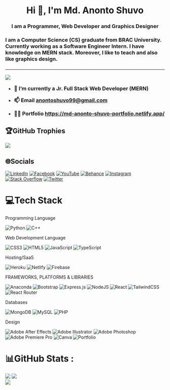  <h1 align="center">Hi 👋, I'm Md. Anonto Shuvo</h1>
<h3 align="center">I am a Programmer, Web Developer and Graphics Designer</h3>

<h3>
I am a Computer Science (CS) graduate from BRAC University. Currently working as a Software Engineer Intern. I have knowledge on MERN stack. Moreover, I like to teach and also like graphics design. <h3>

<!-- <p align="left"> <img src="https://komarev.com/ghpvc/?username=shuvo-99&label=Profile%20views&color=0e75b6&style=flat" alt="shuvo-99" /> </p>

<p align="left"> <a href="https://github.com/ryo-ma/github-profile-trophy"><img src="https://github-profile-trophy.vercel.app/?username=shuvo-99" alt="shuvo-99" /></a> </p>

<p align="left"> <a href="https://twitter.com/anontoshuvo" target="blank"><img src="https://img.shields.io/twitter/follow/anontoshuvo?logo=twitter&style=for-the-badge" alt="anontoshuvo" /></a> </p>



<h3 align="left">Connect with me:</h3>
<p align="left">
<a href="https://twitter.com/anontoshuvo" target="blank"><img align="center" src="https://raw.githubusercontent.com/rahuldkjain/github-profile-readme-generator/master/src/images/icons/Social/twitter.svg" alt="anontoshuvo" height="30" width="40" /></a>
<a href="https://linkedin.com/in/md-anonto-shuvo" target="blank"><img align="center" src="https://raw.githubusercontent.com/rahuldkjain/github-profile-readme-generator/master/src/images/icons/Social/linked-in-alt.svg" alt="md-anonto-shuvo" height="30" width="40" /></a>
<a href="https://stackoverflow.com/users/19209002" target="blank"><img align="center" src="https://raw.githubusercontent.com/rahuldkjain/github-profile-readme-generator/master/src/images/icons/Social/stack-overflow.svg" alt="19209002" height="30" width="40" /></a>
<a href="https://fb.com/anontoshuvo.99" target="blank"><img align="center" src="https://raw.githubusercontent.com/rahuldkjain/github-profile-readme-generator/master/src/images/icons/Social/facebook.svg" alt="anontoshuvo.99" height="30" width="40" /></a>
<a href="https://instagram.com/anvo.99" target="blank"><img align="center" src="https://raw.githubusercontent.com/rahuldkjain/github-profile-readme-generator/master/src/images/icons/Social/instagram.svg" alt="anvo.99" height="30" width="40" /></a>
<a href="https://www.behance.net/mdanontoshuvo" target="blank"><img align="center" src="https://raw.githubusercontent.com/rahuldkjain/github-profile-readme-generator/master/src/images/icons/Social/behance.svg" alt="mdanontoshuvo" height="30" width="40" /></a>
<a href="https://www.youtube.com/c/anvo learning" target="blank"><img align="center" src="https://raw.githubusercontent.com/rahuldkjain/github-profile-readme-generator/master/src/images/icons/Social/youtube.svg" alt="anvo learning" height="30" width="40" /></a>
<a href="https://www.hackerrank.com/anonto_shuvo" target="blank"><img align="center" src="https://raw.githubusercontent.com/rahuldkjain/github-profile-readme-generator/master/src/images/icons/Social/hackerrank.svg" alt="anonto_shuvo" height="30" width="40" /></a>
<a href="https://codeforces.com/profile/md_anonto_shuvo" target="blank"><img align="center" src="https://raw.githubusercontent.com/rahuldkjain/github-profile-readme-generator/master/src/images/icons/Social/codeforces.svg" alt="md_anonto_shuvo" height="30" width="40" /></a>
<a href="https://www.leetcode.com/anonto_shuvo" target="blank"><img align="center" src="https://raw.githubusercontent.com/rahuldkjain/github-profile-readme-generator/master/src/images/icons/Social/leet-code.svg" alt="anonto_shuvo" height="30" width="40" /></a>
</p>

<h3 align="left">Languages and Tools:</h3>
<p align="left"> <a href="https://getbootstrap.com" target="_blank" rel="noreferrer"> <img src="https://raw.githubusercontent.com/devicons/devicon/master/icons/bootstrap/bootstrap-plain-wordmark.svg" alt="bootstrap" width="40" height="40"/> </a> <a href="https://www.cprogramming.com/" target="_blank" rel="noreferrer"> <img src="https://raw.githubusercontent.com/devicons/devicon/master/icons/c/c-original.svg" alt="c" width="40" height="40"/> </a> <a href="https://www.w3schools.com/css/" target="_blank" rel="noreferrer"> <img src="https://raw.githubusercontent.com/devicons/devicon/master/icons/css3/css3-original-wordmark.svg" alt="css3" width="40" height="40"/> </a> <a href="https://expressjs.com" target="_blank" rel="noreferrer"> <img src="https://raw.githubusercontent.com/devicons/devicon/master/icons/express/express-original-wordmark.svg" alt="express" width="40" height="40"/> </a> <a href="https://firebase.google.com/" target="_blank" rel="noreferrer"> <img src="https://www.vectorlogo.zone/logos/firebase/firebase-icon.svg" alt="firebase" width="40" height="40"/> </a> <a href="https://git-scm.com/" target="_blank" rel="noreferrer"> <img src="https://www.vectorlogo.zone/logos/git-scm/git-scm-icon.svg" alt="git" width="40" height="40"/> </a> <a href="https://heroku.com" target="_blank" rel="noreferrer"> <img src="https://www.vectorlogo.zone/logos/heroku/heroku-icon.svg" alt="heroku" width="40" height="40"/> </a> <a href="https://www.w3.org/html/" target="_blank" rel="noreferrer"> <img src="https://raw.githubusercontent.com/devicons/devicon/master/icons/html5/html5-original-wordmark.svg" alt="html5" width="40" height="40"/> </a> <a href="https://www.adobe.com/in/products/illustrator.html" target="_blank" rel="noreferrer"> <img src="https://www.vectorlogo.zone/logos/adobe_illustrator/adobe_illustrator-icon.svg" alt="illustrator" width="40" height="40"/> </a> <a href="https://developer.mozilla.org/en-US/docs/Web/JavaScript" target="_blank" rel="noreferrer"> <img src="https://raw.githubusercontent.com/devicons/devicon/master/icons/javascript/javascript-original.svg" alt="javascript" width="40" height="40"/> </a> <a href="https://www.mongodb.com/" target="_blank" rel="noreferrer"> <img src="https://raw.githubusercontent.com/devicons/devicon/master/icons/mongodb/mongodb-original-wordmark.svg" alt="mongodb" width="40" height="40"/> </a> <a href="https://www.mysql.com/" target="_blank" rel="noreferrer"> <img src="https://raw.githubusercontent.com/devicons/devicon/master/icons/mysql/mysql-original-wordmark.svg" alt="mysql" width="40" height="40"/> </a> <a href="https://nodejs.org" target="_blank" rel="noreferrer"> <img src="https://raw.githubusercontent.com/devicons/devicon/master/icons/nodejs/nodejs-original-wordmark.svg" alt="nodejs" width="40" height="40"/> </a> <a href="https://www.photoshop.com/en" target="_blank" rel="noreferrer"> <img src="https://raw.githubusercontent.com/devicons/devicon/master/icons/photoshop/photoshop-line.svg" alt="photoshop" width="40" height="40"/> </a> <a href="https://www.php.net" target="_blank" rel="noreferrer"> <img src="https://raw.githubusercontent.com/devicons/devicon/master/icons/php/php-original.svg" alt="php" width="40" height="40"/> </a> <a href="https://www.python.org" target="_blank" rel="noreferrer"> <img src="https://raw.githubusercontent.com/devicons/devicon/master/icons/python/python-original.svg" alt="python" width="40" height="40"/> </a> <a href="https://reactjs.org/" target="_blank" rel="noreferrer"> <img src="https://raw.githubusercontent.com/devicons/devicon/master/icons/react/react-original-wordmark.svg" alt="react" width="40" height="40"/> </a> <a href="https://reactnative.dev/" target="_blank" rel="noreferrer"> <img src="https://reactnative.dev/img/header_logo.svg" alt="reactnative" width="40" height="40"/> </a> <a href="https://tailwindcss.com/" target="_blank" rel="noreferrer"> <img src="https://www.vectorlogo.zone/logos/tailwindcss/tailwindcss-icon.svg" alt="tailwind" width="40" height="40"/> </a> <a href="https://www.typescriptlang.org/" target="_blank" rel="noreferrer"> <img src="https://raw.githubusercontent.com/devicons/devicon/master/icons/typescript/typescript-original.svg" alt="typescript" width="40" height="40"/> </a> </p>

<p><img align="left" src="https://github-readme-stats.vercel.app/api/top-langs?username=shuvo-99&show_icons=true&locale=en&layout=compact" alt="shuvo-99" /></p>
<br>
<p>&nbsp;<img align="center" src="https://github-readme-stats.vercel.app/api?username=shuvo-99&show_icons=true&locale=en" alt="shuvo-99" /></p>
<br>
<br>
<p><img align="center" src="https://github-readme-streak-stats.herokuapp.com/?user=shuvo-99&" alt="shuvo-99" /></p>

![GitHub metrics](https://metrics.lecoq.io/shuvo-99) -->

<!-- # 📊GitHub Stats :
![](https://github-readme-stats.vercel.app/api?username=shuvo-99&theme=radical&hide_border=false&include_all_commits=false&count_private=false)<br/>
![](https://github-readme-streak-stats.herokuapp.com/?user=shuvo-99&theme=radical&hide_border=false)<br/>
![](https://github-readme-stats.vercel.app/api/top-langs/?username=shuvo-99&theme=radical&hide_border=false&include_all_commits=false&count_private=false&layout=compact)

---
[![](https://visitcount.itsvg.in/api?id=shuvo-99&icon=0&color=0)](https://visitcount.itsvg.in) -->
 
---
[![](https://visitcount.itsvg.in/api?id=shuvo-99&icon=0&color=0)](https://visitcount.itsvg.in)

- 🌱 I’m currently a **Jr. Full Stack Web Developer (MERN)**

- 📫 Email **anontoshuvo99@gmail.com** 
 
- 👨‍💻 Portfolio **https://md-anonto-shuvo-portfolio.netlify.app/**
 
## 🏆GitHub Trophies
![](https://github-profile-trophy.vercel.app/?username=shuvo-99&theme=radical&no-frame=false&no-bg=false&margin-w=4)


## 🌐Socials
[![LinkedIn](https://img.shields.io/badge/LinkedIn-%230077B5.svg?logo=linkedin&logoColor=white)](https://linkedin.com/in/md-anonto-shuvo) [![Facebook](https://img.shields.io/badge/Facebook-%231877F2.svg?logo=Facebook&logoColor=white)](https://facebook.com/anontoshuvo.99) [![YouTube](https://img.shields.io/badge/YouTube-%23FF0000.svg?logo=YouTube&logoColor=white)](https://youtube.com/channel/UCqkylFHMaRBcNYwA5OUuYoQ) [![Behance](https://img.shields.io/badge/Behance-1769ff?logo=behance&logoColor=white)](https://behance.net/mdanontoshuvo)  [![Instagram](https://img.shields.io/badge/Instagram-%23E4405F.svg?logo=Instagram&logoColor=white)](https://instagram.com/anvo.99)  [![Stack Overflow](https://img.shields.io/badge/-Stackoverflow-FE7A16?logo=stack-overflow&logoColor=white)](https://stackoverflow.com/users/19209002) [![Twitter](https://img.shields.io/badge/Twitter-%231DA1F2.svg?logo=Twitter&logoColor=white)](https://twitter.com/anontoshuvo)  

# 💻Tech Stack
Programming Language
 
![Python](https://img.shields.io/badge/python-3670A0?style=for-the-badge&logo=python&logoColor=ffdd54) 
![C++](https://img.shields.io/badge/c++-%2300599C.svg?style=for-the-badge&logo=c%2B%2B&logoColor=white)

Web Development Language
 
![CSS3](https://img.shields.io/badge/css3-%231572B6.svg?style=for-the-badge&logo=css3&logoColor=white) 
![HTML5](https://img.shields.io/badge/html5-%23E34F26.svg?style=for-the-badge&logo=html5&logoColor=white) 
![JavaScript](https://img.shields.io/badge/javascript-%23323330.svg?style=for-the-badge&logo=javascript&logoColor=%23F7DF1E) 
![TypeScript](https://img.shields.io/badge/typescript-%23007ACC.svg?style=for-the-badge&logo=typescript&logoColor=white)
 
Hosting/SaaS
 
![Heroku](https://img.shields.io/badge/heroku-%23430098.svg?style=for-the-badge&logo=heroku&logoColor=white) 
![Netlify](https://img.shields.io/badge/netlify-%23000000.svg?style=for-the-badge&logo=netlify&logoColor=#00C7B7) ![Firebase](https://img.shields.io/badge/firebase-%23039BE5.svg?style=for-the-badge&logo=firebase)
 
FRAMEWORKS, PLATFORMS & LIBRARIES
 
![Anaconda](https://img.shields.io/badge/Anaconda-%2344A833.svg?style=for-the-badge&logo=anaconda&logoColor=white) 
![Bootstrap](https://img.shields.io/badge/bootstrap-%23563D7C.svg?style=for-the-badge&logo=bootstrap&logoColor=white) 
![Express.js](https://img.shields.io/badge/express.js-%23404d59.svg?style=for-the-badge&logo=express&logoColor=%2361DAFB) 
![NodeJS](https://img.shields.io/badge/node.js-6DA55F?style=for-the-badge&logo=node.js&logoColor=white) 
![React](https://img.shields.io/badge/react-%2320232a.svg?style=for-the-badge&logo=react&logoColor=%2361DAFB) 
![TailwindCSS](https://img.shields.io/badge/tailwindcss-%2338B2AC.svg?style=for-the-badge&logo=tailwind-css&logoColor=white) 
![React Router](https://img.shields.io/badge/React_Router-CA4245?style=for-the-badge&logo=react-router&logoColor=white) 
 
 Databases
 
![MongoDB](https://img.shields.io/badge/MongoDB-%234ea94b.svg?style=for-the-badge&logo=mongodb&logoColor=white) 
![MySQL](https://img.shields.io/badge/mysql-%2300f.svg?style=for-the-badge&logo=mysql&logoColor=white) 
![PHP](https://img.shields.io/badge/php-%23777BB4.svg?style=for-the-badge&logo=php&logoColor=white) 
 
 Design
 
![Adobe After Effects](https://img.shields.io/badge/Adobe%20After%20Effects-9999FF.svg?style=for-the-badge&logo=Adobe%20After%20Effects&logoColor=white) 
![Adobe Illustrator](https://img.shields.io/badge/adobeillustrator-%23FF9A00.svg?style=for-the-badge&logo=adobeillustrator&logoColor=white) 
![Adobe Photoshop](https://img.shields.io/badge/adobephotoshop-%2331A8FF.svg?style=for-the-badge&logo=adobephotoshop&logoColor=white) 
![Adobe Premiere Pro](https://img.shields.io/badge/Adobe%20Premiere%20Pro-9999FF.svg?style=for-the-badge&logo=Adobe%20Premiere%20Pro&logoColor=white) 
![Canva](https://img.shields.io/badge/Canva-%2300C4CC.svg?style=for-the-badge&logo=Canva&logoColor=white) 
![Portfolio](https://img.shields.io/badge/Portfolio-%23000000.svg?style=for-the-badge&logo=firefox&logoColor=#FF7139)
# 📊GitHub Stats :
![](https://github-readme-stats.vercel.app/api/top-langs/?username=shuvo-99&theme=radical&hide_border=false&include_all_commits=false&count_private=false&layout=compact)
![](https://github-readme-stats.vercel.app/api?username=shuvo-99&theme=radical&hide_border=false&include_all_commits=false&count_private=false)<br>
![](https://github-readme-streak-stats.herokuapp.com/?user=shuvo-99&theme=radical&hide_border=false)<br/>





